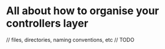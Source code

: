 # All about how to organise your controllers layer

// files, directories, naming conventions, etc
// TODO